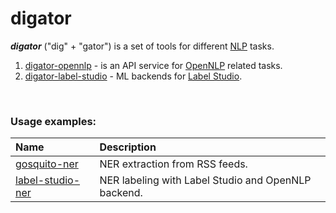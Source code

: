 # digator

***digator*** ("dig" + "gator") is a set of tools for different [NLP](https://en.wikipedia.org/wiki/Natural_language_processing) tasks.

1. [digator-opennlp](https://github.com/livelace/digator-opennlp) - is an API service for [OpenNLP](https://opennlp.apache.org/) related tasks.
2. [digator-label-studio](https://github.com/livelace/digator-label-studio) - ML backends for [Label Studio](https://github.com/heartexlabs/label-studio). 
<br>

### Usage examples:

| Name                                                    | Description                                                   |
| :------------------------------------------------------ | :------------------------------------------------------------ |
| [gosquito-ner](examples/gosquito-ner/README.md)         | NER extraction from RSS feeds.                                |
| [label-studio-ner](examples/label-studio-ner/README.md) | NER labeling with Label Studio and OpenNLP backend.           |


